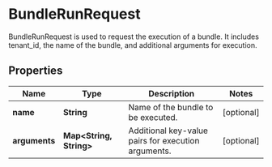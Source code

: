 

# BundleRunRequest

BundleRunRequest is used to request the execution of a bundle. It includes tenant_id, the name of the bundle, and additional arguments for execution.

## Properties

| Name | Type | Description | Notes |
|------------ | ------------- | ------------- | -------------|
|**name** | **String** | Name of the bundle to be executed. |  [optional] |
|**arguments** | **Map&lt;String, String&gt;** | Additional key-value pairs for execution arguments. |  [optional] |



